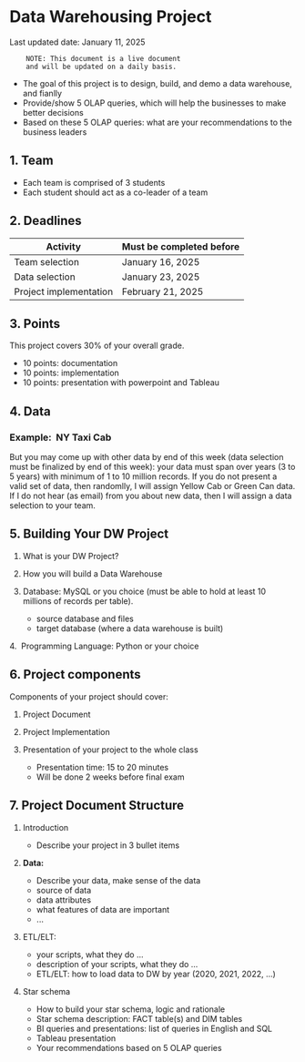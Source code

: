 # Data Warehousing Project 

Last updated date: January 11, 2025 

		NOTE: This document is a live document 
		and will be updated on a daily basis.

* The goal of this project is to design, build, 
  and demo a data warehouse, and fianlly 
* Provide/show 5 OLAP queries, which will help 
  the businesses to make better decisions
* Based on these 5 OLAP queries: what are your recommendations to the business leaders

## 1. Team 

* Each team is comprised of 3 students
* Each student should act as a co-leader of a team

## 2. Deadlines

| Activity               | Must be completed before |
|------------------------|--------------------------| 
| Team selection         | January 16, 2025         |
| Data selection         | January 23, 2025         |
| Project implementation | February 21, 2025        |



## 3. Points

This project covers 30% of your overall grade.

* 10 points: documentation
* 10 points: implementation
* 10 points: presentation with powerpoint and Tableau

## 4. Data

### Example:  NY Taxi Cab

But you may come up with other data by end of this 
week (data selection must be finalized by end of 
this week): your data must span over years (3 to 5 
years) with minimum of 1 to 10 million records. If 
you do not present a valid set of data, then randomlly, 
I will assign Yellow Cab or Green Can data. If I do 
not hear (as email) from you about new data, then I 
will assign a data selection to your team. 

## 5. Building Your DW Project

1. What is your DW Project? 

2. How you will build a Data Warehouse 

3. Database: MySQL or you choice (must be able to hold at least 10 millions of records per table).
	* source database and files
	* target database (where a data warehouse is built)

4.  Programming Language: Python or your choice

## 6. Project components

Components of your project should cover:

1. Project Document

2. Project Implementation

3. Presentation of your project to the whole class 

	* Presentation time: 15 to 20 minutes
	* Will be done 2 weeks before final exam


## 7. Project Document Structure

1. Introduction
	* Describe your project in 3 bullet items

2. **Data:**
	* Describe your data, make sense of the data
	* source of data
	* data attributes
	* what features of data are important
	* ...

3. ETL/ELT:  
	* your scripts, what they do ...
	* description of your scripts, what they do ...
	* ETL/ELT: how to load data to DW by year (2020, 2021, 2022, ...)

4. Star schema

	* How to build your star schema, logic and rationale 
	* Star schema description: FACT table(s) and DIM tables
	* BI queries and presentations: list of queries in English and SQL
	* Tableau presentation
	* Your recommendations based on 5 OLAP queries

